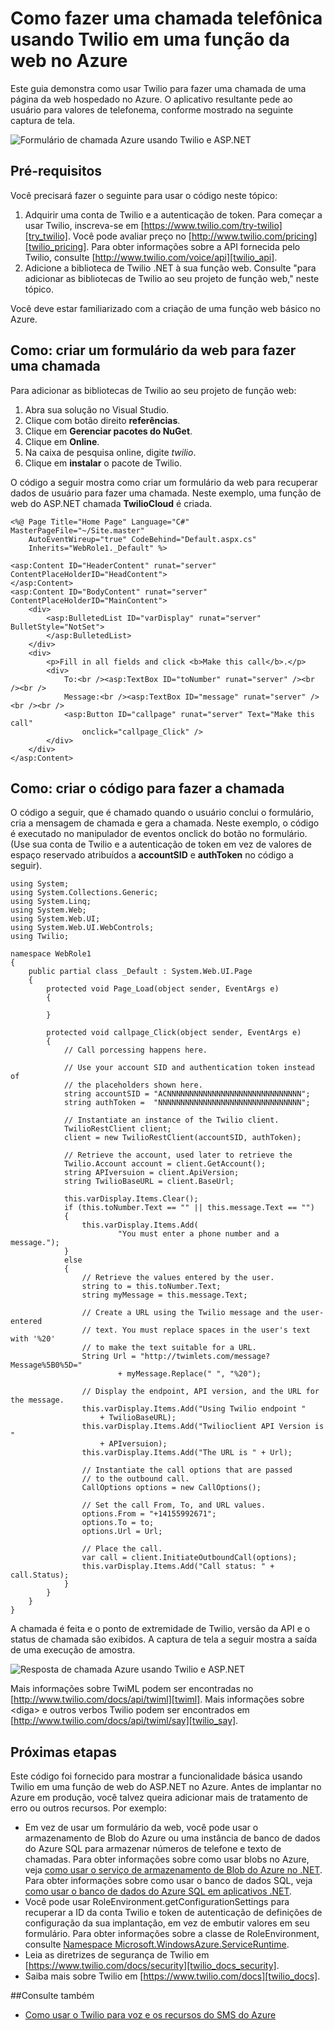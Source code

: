 <properties 
    pageTitle="Como fazer uma chamada telefônica de Twilio (.NET) | Microsoft Azure" 
    description="Saiba como fazer uma chamada telefônica e enviar uma mensagem SMS com o serviço de Twilio API no Azure. Exemplos de código escritos no .NET." 
    services="" 
    documentationCenter=".net" 
    authors="devinrader" 
    manager="timlt" 
    editor=""/>

<tags 
    ms.service="cloud-services" 
    ms.workload="tbd" 
    ms.tgt_pltfrm="na" 
    ms.devlang="dotnet" 
    ms.topic="article" 
    ms.date="05/04/2016" 
    ms.author="microsofthelp@twilio.com"/>




# <a name="how-to-make-a-phone-call-using-twilio-in-a-web-role-on-azure"></a>Como fazer uma chamada telefônica usando Twilio em uma função da web no Azure

Este guia demonstra como usar Twilio para fazer uma chamada de uma página da web hospedado no Azure. O aplicativo resultante pede ao usuário para valores de telefonema, conforme mostrado na seguinte captura de tela.

![Formulário de chamada Azure usando Twilio e ASP.NET][twilio_dotnet_basic_form]

## <a name="twilio-prereqs"></a>Pré-requisitos

Você precisará fazer o seguinte para usar o código neste tópico:

1. Adquirir uma conta de Twilio e a autenticação de token. Para começar a usar Twilio, inscreva-se em [https://www.twilio.com/try-twilio][try_twilio]. Você pode avaliar preço no [http://www.twilio.com/pricing][twilio_pricing]. Para obter informações sobre a API fornecida pelo Twilio, consulte [http://www.twilio.com/voice/api][twilio_api].
2. Adicione a biblioteca de Twilio .NET à sua função web. Consulte "para adicionar as bibliotecas de Twilio ao seu projeto de função web," neste tópico.

Você deve estar familiarizado com a criação de uma função web básico no Azure.

## <a name="howtocreateform"></a>Como: criar um formulário da web para fazer uma chamada

<a id="use_nuget"></a>Para adicionar as bibliotecas de Twilio ao seu projeto de função web:

1.  Abra sua solução no Visual Studio.
2.  Clique com botão direito **referências**.
3.  Clique em **Gerenciar pacotes do NuGet**.
4.  Clique em **Online**.
5.  Na caixa de pesquisa online, digite *twilio*.
6.  Clique em **instalar** o pacote de Twilio.

O código a seguir mostra como criar um formulário da web para recuperar dados de usuário para fazer uma chamada. Neste exemplo, uma função de web do ASP.NET chamada **TwilioCloud** é criada.

    <%@ Page Title="Home Page" Language="C#" MasterPageFile="~/Site.master"
        AutoEventWireup="true" CodeBehind="Default.aspx.cs"
        Inherits="WebRole1._Default" %>

    <asp:Content ID="HeaderContent" runat="server" ContentPlaceHolderID="HeadContent">
    </asp:Content>
    <asp:Content ID="BodyContent" runat="server" ContentPlaceHolderID="MainContent">
        <div>
            <asp:BulletedList ID="varDisplay" runat="server" BulletStyle="NotSet">
            </asp:BulletedList>
        </div>
        <div>
            <p>Fill in all fields and click <b>Make this call</b>.</p>
            <div>
                To:<br /><asp:TextBox ID="toNumber" runat="server" /><br /><br />
                Message:<br /><asp:TextBox ID="message" runat="server" /><br /><br />
                <asp:Button ID="callpage" runat="server" Text="Make this call"
                    onclick="callpage_Click" />
            </div>
        </div>
    </asp:Content>

## <a id="howtocreatecode"></a>Como: criar o código para fazer a chamada
O código a seguir, que é chamado quando o usuário conclui o formulário, cria a mensagem de chamada e gera a chamada. Neste exemplo, o código é executado no manipulador de eventos onclick do botão no formulário. (Use sua conta de Twilio e a autenticação de token em vez de valores de espaço reservado atribuídos a **accountSID** e **authToken** no código a seguir).

    using System;
    using System.Collections.Generic;
    using System.Linq;
    using System.Web;
    using System.Web.UI;
    using System.Web.UI.WebControls;
    using Twilio;

    namespace WebRole1
    {
        public partial class _Default : System.Web.UI.Page
        {
            protected void Page_Load(object sender, EventArgs e)
            {

            }

            protected void callpage_Click(object sender, EventArgs e)
            {
                // Call porcessing happens here.

                // Use your account SID and authentication token instead of
                // the placeholders shown here.
                string accountSID = "ACNNNNNNNNNNNNNNNNNNNNNNNNNNNNNN";
                string authToken =  "NNNNNNNNNNNNNNNNNNNNNNNNNNNNNNNN";

                // Instantiate an instance of the Twilio client.
                TwilioRestClient client;
                client = new TwilioRestClient(accountSID, authToken);

                // Retrieve the account, used later to retrieve the
                Twilio.Account account = client.GetAccount();
                string APIversuion = client.ApiVersion;
                string TwilioBaseURL = client.BaseUrl;

                this.varDisplay.Items.Clear();
                if (this.toNumber.Text == "" || this.message.Text == "")
                {
                    this.varDisplay.Items.Add(
                            "You must enter a phone number and a message.");
                }
                else
                {
                    // Retrieve the values entered by the user.
                    string to = this.toNumber.Text;
                    string myMessage = this.message.Text;

                    // Create a URL using the Twilio message and the user-entered
                    // text. You must replace spaces in the user's text with '%20'
                    // to make the text suitable for a URL.
                    String Url = "http://twimlets.com/message?Message%5B0%5D="
                            + myMessage.Replace(" ", "%20");

                    // Display the endpoint, API version, and the URL for the message.
                    this.varDisplay.Items.Add("Using Twilio endpoint "
                        + TwilioBaseURL);
                    this.varDisplay.Items.Add("Twilioclient API Version is "
                        + APIversuion);
                    this.varDisplay.Items.Add("The URL is " + Url);

                    // Instantiate the call options that are passed
                    // to the outbound call.
                    CallOptions options = new CallOptions();

                    // Set the call From, To, and URL values.                    
                    options.From = "+14155992671";
                    options.To = to;
                    options.Url = Url;

                    // Place the call.
                    var call = client.InitiateOutboundCall(options);
                    this.varDisplay.Items.Add("Call status: " + call.Status);
                }
            }
        }
    }

A chamada é feita e o ponto de extremidade de Twilio, versão da API e o status de chamada são exibidos. A captura de tela a seguir mostra a saída de uma execução de amostra.

![Resposta de chamada Azure usando Twilio e ASP.NET][twilio_dotnet_basic_form_output]

Mais informações sobre TwiML podem ser encontradas no [http://www.twilio.com/docs/api/twiml][twiml]. Mais informações sobre &lt;diga&gt; e outros verbos Twilio podem ser encontrados em [http://www.twilio.com/docs/api/twiml/say][twilio_say].

## <a id="nextsteps"></a>Próximas etapas
Este código foi fornecido para mostrar a funcionalidade básica usando Twilio em uma função de web do ASP.NET no Azure. Antes de implantar no Azure em produção, você talvez queira adicionar mais de tratamento de erro ou outros recursos. Por exemplo:

* Em vez de usar um formulário da web, você pode usar o armazenamento de Blob do Azure ou uma instância de banco de dados do Azure SQL para armazenar números de telefone e texto de chamadas. Para obter informações sobre como usar blobs no Azure, veja [como usar o serviço de armazenamento de Blob do Azure no .NET][howto_blob_storage_dotnet]. Para obter informações sobre como usar o banco de dados SQL, veja [como usar o banco de dados do Azure SQL em aplicativos .NET][howto_sql_azure_dotnet].
* Você pode usar RoleEnvironment.getConfigurationSettings para recuperar a ID da conta Twilio e token de autenticação de definições de configuração da sua implantação, em vez de embutir valores em seu formulário. Para obter informações sobre a classe de RoleEnvironment, consulte [Namespace Microsoft.WindowsAzure.ServiceRuntime][azure_runtime_ref_dotnet].
* Leia as diretrizes de segurança de Twilio em [https://www.twilio.com/docs/security][twilio_docs_security].
* Saiba mais sobre Twilio em [https://www.twilio.com/docs][twilio_docs].

##<a name="seealso"></a>Consulte também
* [Como usar o Twilio para voz e os recursos do SMS do Azure](twilio-dotnet-how-to-use-for-voice-sms.md)

[twilio_pricing]: http://www.twilio.com/pricing
[try_twilio]: http://www.twilio.com/try-twilio
[twilio_api]: http://www.twilio.com/voice/api
[verify_phone]: https://www.twilio.com/user/account/phone-numbers/verified#

[twilio_dotnet_basic_form]: ./media/partner-twilio-cloud-services-dotnet-phone-call-web-role/WA_twilio_dotnet_basic_form.png
[twilio_dotnet_basic_form_output]: ./media/partner-twilio-cloud-services-dotnet-phone-call-web-role/WA_twilio_dotnet_basic_form_output.png

[twiml]: http://www.twilio.com/docs/api/twiml



[howto_twilio_voice_sms_dotnet]: /develop/net/how-to-guides/twilio/

[howto_blob_storage_dotnet]: https://www.windowsazure.com/develop/net/how-to-guides/blob-storage/

[howto_sql_azure_dotnet]: https://www.windowsazure.com/develop/net/how-to-guides/sql-database/


[twilio_docs_security]: http://www.twilio.com/docs/security
[twilio_docs]: http://www.twilio.com/docs
[twilio_say]: http://www.twilio.com/docs/api/twiml/say


[azure_runtime_ref_dotnet]: http://msdn.microsoft.com/library/windowsazure/microsoft.windowsazure.serviceruntime.aspx
